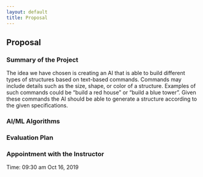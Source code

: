 ```yaml
---
layout: default
title: Proposal
---
```


## Proposal

### Summary of the Project

The idea we have chosen is creating an AI that is able to build different types of structures based on text-based commands. Commands may include details such as the size, shape, or color of a structure. Examples of such commands could be “build a red house” or “build a blue tower”. Given these commands the AI should be able to generate a structure according to the given specifications.

### AI/ML Algorithms

### Evaluation Plan

### Appointment with the Instructor

Time: 09:30 am Oct 16, 2019
